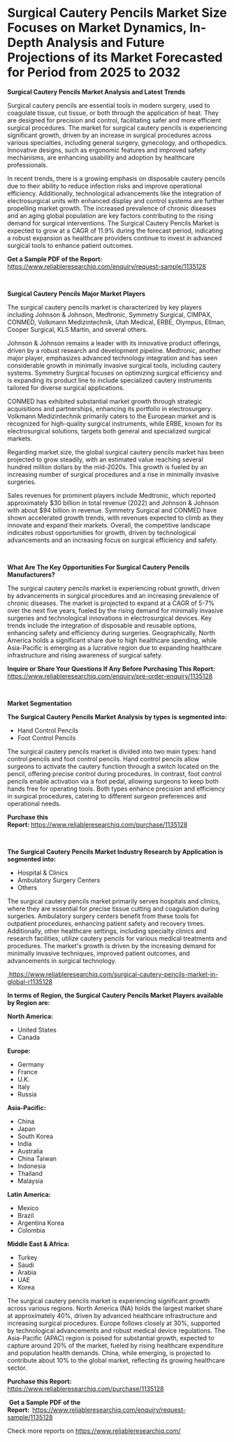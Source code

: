 <p><h1>Surgical Cautery Pencils Market Size Focuses on Market Dynamics, In-Depth Analysis and Future Projections of its Market Forecasted for Period from 2025 to 2032</h1></p><p><strong>Surgical Cautery Pencils Market Analysis and Latest Trends</strong></p>
<p><p>Surgical cautery pencils are essential tools in modern surgery, used to coagulate tissue, cut tissue, or both through the application of heat. They are designed for precision and control, facilitating safer and more efficient surgical procedures. The market for surgical cautery pencils is experiencing significant growth, driven by an increase in surgical procedures across various specialties, including general surgery, gynecology, and orthopedics. Innovative designs, such as ergonomic features and improved safety mechanisms, are enhancing usability and adoption by healthcare professionals.</p><p>In recent trends, there is a growing emphasis on disposable cautery pencils due to their ability to reduce infection risks and improve operational efficiency. Additionally, technological advancements like the integration of electrosurgical units with enhanced display and control systems are further propelling market growth. The increased prevalence of chronic diseases and an aging global population are key factors contributing to the rising demand for surgical interventions. The Surgical Cautery Pencils Market is expected to grow at a CAGR of 11.9% during the forecast period, indicating a robust expansion as healthcare providers continue to invest in advanced surgical tools to enhance patient outcomes.</p></p>
<p><strong>Get a Sample PDF of the Report:&nbsp;</strong> <a href="https://www.reliableresearchiq.com/enquiry/request-sample/1135128?utm_campaign=3048&utm_medium=2&utm_source=Github&utm_content=ia&utm_term=25032025&utm_id=surgical-cautery-pencils">https://www.reliableresearchiq.com/enquiry/request-sample/1135128</a></p>
<p>&nbsp;</p>
<p><strong>Surgical Cautery Pencils Major Market Players</strong></p>
<p><p>The surgical cautery pencils market is characterized by key players including Johnson & Johnson, Medtronic, Symmetry Surgical, CIMPAX, CONMED, Volkmann Medizintechnik, Utah Medical, ERBE, Olympus, Ellman, Cooper Surgical, KLS Martin, and several others.</p><p>Johnson & Johnson remains a leader with its innovative product offerings, driven by a robust research and development pipeline. Medtronic, another major player, emphasizes advanced technology integration and has seen considerable growth in minimally invasive surgical tools, including cautery systems. Symmetry Surgical focuses on optimizing surgical efficiency and is expanding its product line to include specialized cautery instruments tailored for diverse surgical applications.</p><p>CONMED has exhibited substantial market growth through strategic acquisitions and partnerships, enhancing its portfolio in electrosurgery. Volkmann Medizintechnik primarily caters to the European market and is recognized for high-quality surgical instruments, while ERBE, known for its electrosurgical solutions, targets both general and specialized surgical markets.</p><p>Regarding market size, the global surgical cautery pencils market has been projected to grow steadily, with an estimated value reaching several hundred million dollars by the mid-2020s. This growth is fueled by an increasing number of surgical procedures and a rise in minimally invasive surgeries.</p><p>Sales revenues for prominent players include Medtronic, which reported approximately $30 billion in total revenue (2022) and Johnson & Johnson with about $94 billion in revenue. Symmetry Surgical and CONMED have shown accelerated growth trends, with revenues expected to climb as they innovate and expand their markets. Overall, the competitive landscape indicates robust opportunities for growth, driven by technological advancements and an increasing focus on surgical efficiency and safety.</p></p>
<p>&nbsp;</p>
<p><strong>What Are The Key Opportunities For Surgical Cautery Pencils Manufacturers?</strong></p>
<p><p>The surgical cautery pencils market is experiencing robust growth, driven by advancements in surgical procedures and an increasing prevalence of chronic diseases. The market is projected to expand at a CAGR of 5-7% over the next five years, fueled by the rising demand for minimally invasive surgeries and technological innovations in electrosurgical devices. Key trends include the integration of disposable and reusable options, enhancing safety and efficiency during surgeries. Geographically, North America holds a significant share due to high healthcare spending, while Asia-Pacific is emerging as a lucrative region due to expanding healthcare infrastructure and rising awareness of surgical safety.</p></p>
<p><strong>Inquire or Share Your Questions If Any Before Purchasing This Report:</strong> <a href="https://www.reliableresearchiq.com/enquiry/pre-order-enquiry/1135128?utm_campaign=3048&utm_medium=2&utm_source=Github&utm_content=ia&utm_term=25032025&utm_id=surgical-cautery-pencils">https://www.reliableresearchiq.com/enquiry/pre-order-enquiry/1135128</a></p>
<p>&nbsp;</p>
<p><strong>Market Segmentation</strong></p>
<p><strong>The Surgical Cautery Pencils Market Analysis by types is segmented into:</strong></p>
<p><ul><li>Hand Control Pencils</li><li>Foot Control Pencils</li></ul></p>
<p><p>The surgical cautery pencils market is divided into two main types: hand control pencils and foot control pencils. Hand control pencils allow surgeons to activate the cautery function through a switch located on the pencil, offering precise control during procedures. In contrast, foot control pencils enable activation via a foot pedal, allowing surgeons to keep both hands free for operating tools. Both types enhance precision and efficiency in surgical procedures, catering to different surgeon preferences and operational needs.</p></p>
<p><strong>Purchase this Report:&nbsp;</strong><a href="https://www.reliableresearchiq.com/purchase/1135128?utm_campaign=3048&utm_medium=2&utm_source=Github&utm_content=ia&utm_term=25032025&utm_id=surgical-cautery-pencils">https://www.reliableresearchiq.com/purchase/1135128</a></p>
<p>&nbsp;</p>
<p><strong>The Surgical Cautery Pencils Market Industry Research by Application is segmented into:</strong></p>
<p><ul><li>Hospital & Clinics</li><li>Ambulatory Surgery Centers</li><li>Others</li></ul></p>
<p><p>The surgical cautery pencils market primarily serves hospitals and clinics, where they are essential for precise tissue cutting and coagulation during surgeries. Ambulatory surgery centers benefit from these tools for outpatient procedures, enhancing patient safety and recovery times. Additionally, other healthcare settings, including specialty clinics and research facilities, utilize cautery pencils for various medical treatments and procedures. The market's growth is driven by the increasing demand for minimally invasive techniques, improved patient outcomes, and advancements in surgical technology.</p></p>
<p><a href="https://www.reliableresearchiq.com/surgical-cautery-pencils-market-in-global-r1135128?utm_campaign=3048&utm_medium=2&utm_source=Github&utm_content=ia&utm_term=25032025&utm_id=surgical-cautery-pencils">&nbsp;https://www.reliableresearchiq.com/surgical-cautery-pencils-market-in-global-r1135128</a></p>
<p><strong>In terms of Region, the Surgical Cautery Pencils Market Players available by Region are:</strong></p>
<p>
    <p> <strong> North America: </strong>
        <ul>
            <li>United States</li>
            <li>Canada</li>
        </ul>
        </p> 
    <p> <strong> Europe: </strong>
        <ul>
            <li>Germany</li>
            <li>France</li>
            <li>U.K.</li>
            <li>Italy</li>
            <li>Russia</li>
        </ul>
        </p> 
    <p> <strong> Asia-Pacific: </strong>
        <ul>
            <li>China</li>
            <li>Japan</li>
            <li>South Korea</li>
            <li>India</li>
            <li>Australia</li>
            <li>China Taiwan</li>
            <li>Indonesia</li>
            <li>Thailand</li>
            <li>Malaysia</li>
        </ul>
        </p> 
    <p> <strong> Latin America: </strong>
        <ul>
            <li>Mexico</li>
            <li>Brazil</li>
            <li>Argentina Korea</li>
            <li>Colombia</li>
        </ul>
        </p> 
    <p> <strong> Middle East & Africa: </strong>
        <ul>
            <li>Turkey</li>
            <li>Saudi</li>
            <li>Arabia</li>
            <li>UAE</li>
            <li>Korea</li>
        </ul>
    </p>
    </p>
<p><p>The surgical cautery pencils market is experiencing significant growth across various regions. North America (NA) holds the largest market share at approximately 40%, driven by advanced healthcare infrastructure and increasing surgical procedures. Europe follows closely at 30%, supported by technological advancements and robust medical device regulations. The Asia-Pacific (APAC) region is poised for substantial growth, expected to capture around 20% of the market, fueled by rising healthcare expenditure and population health demands. China, while emerging, is projected to contribute about 10% to the global market, reflecting its growing healthcare sector.</p></p>
<p><strong>Purchase this Report: </strong><a href="https://www.reliableresearchiq.com/purchase/1135128?utm_campaign=3048&utm_medium=2&utm_source=Github&utm_content=ia&utm_term=25032025&utm_id=surgical-cautery-pencils">https://www.reliableresearchiq.com/purchase/1135128</a></p>
<p>&nbsp;<strong>Get a Sample PDF of the Report:&nbsp;&nbsp;</strong><a href="https://www.reliableresearchiq.com/enquiry/request-sample/1135128?utm_campaign=3048&utm_medium=2&utm_source=Github&utm_content=ia&utm_term=25032025&utm_id=surgical-cautery-pencils">https://www.reliableresearchiq.com/enquiry/request-sample/1135128</a></p>
<p><strong></strong></p>
<p>Check more reports on <a href="https://www.reliableresearchiq.com/?utm_campaign=3048&utm_medium=2&utm_source=Github&utm_content=ia&utm_term=25032025&utm_id=surgical-cautery-pencils">https://www.reliableresearchiq.com/</a></p>
